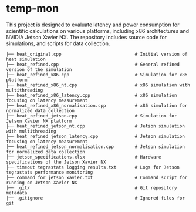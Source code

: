 # temp-mon
This project is designed to evaluate latency and power consumption for scientific calculations on various platforms, including x86 architectures and NVIDIA Jetson Xavier NX. The repository includes source code for simulations, and scripts for data collection.

```
├── heat_original.cpp                            # Initial version of heat simulation
├── heat_refined.cpp                             # General refined version of the simulation
├── heat_refined_x86.cpp                         # Simulation for x86 platform
├── heat_refined_x86_nt.cpp                      # x86 simulation with multithreading
├── heat_refined_x86_latency.cpp                 # x86 simulation focusing on latency measurement
├── heat_refined_x86_normalisation.cpp           # x86 simulation for normalized data collection
├── heat_refined_jetson.cpp                      # Simulation for Jetson Xavier NX platform
├── heat_refined_jetson_nt.cpp                   # Jetson simulation with multithreading
├── heat_refined_jetson_latency.cpp              # Jetson simulation focusing on latency measurement
├── heat_refined_jetson_normalisation.cpp        # Jetson simulation for normalized data collection
├── jetson_specifications.xlsx                   # Hardware specifications of the Jetson Xavier NX
├── timeout tegrastats logging results.txt       # Logs for Jetson tegrastats performance monitoring
├── command for jetson xavier.txt                # Command script for running on Jetson Xavier NX
├── .git/                                        # Git repository metadata
├── .gitignore                                   # Ignored files for git

```
